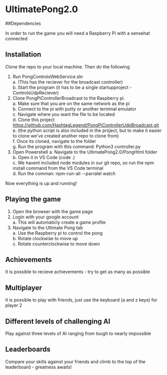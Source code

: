 # UltimatePong2.0

##Dependencies

In order to run the game you will need a Raspberry Pi with a sensehat connected

## Installation

Clone the repo to your local machine. Then do the following
  1. Run PongControlsWebService.sln <br>
    a. (This has the reciever for the broadcast controller)<br>
    b. Start the program (it has to be a single startupproject - ControlsUdpReciever)
  2. Clone PongPiControllerBroadcast to the Raspberry pi.<br>
    a. Make sure that you are on the same network as the pi<br>
    b. Connect to the pi with putty or another terminal emulator<br>
    c. Navigate where you want the file to be located<br>
    d. Clone this project https://github.com/HashtagLegend/PongPiControllerUdpBroadcast.git<br>
    e. (the python script is also included in the project, but to make it easier to clone we've created another repo to clone from)<br>
    f. Once its cloned, navigate to the folder<br>
    g. Run the program with this command: Python3 controller.py  <br>
  3. Open Powershell
    a. Navigate to the UltimatePong2.0/PongHtml folder<br>
    b. Open it in VS Code (code .)<br>
    c. We havent included node modules in our git repo, so run the npm install command from the VS Code terminal<br>
    d. Run the comman: npm-run-all --parralel watch<br>
  
  Now everything is up and running!
  
  ## Playing the game
  
  1. Open the browser with the game page
  2. Login with your google account<br>
    a. This will automaticly create a game profile
  3. Navigate to the Ultimate Pong tab<br>
    a. Use the Raspberry pi to control the pong<br>
    b. Rotate clockwise to move up<br>
    c. Rotate counterclockwise to move down
    
  ## Achievements
  
  It is possible to recieve achievements - try to get as many as possible
  
  ## Multiplayer
  
  It is possible to play with friends, just use the keyboard (a and z keys) for player 2
  
  ## Different levels of challenging AI
  
  Play against three levels of AI ranging from tough to nearly impossible
  
  ## Leaderboards
  
  Compare your skills against your friends and climb to the top of the leaderboard - greatness awaits!
  
